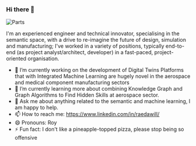 ### Hi there 👋
![Parts]([https://github.com/rodaw92/Aerospace-Ontology/blob/main/bloom%20client.png](https://raw.githubusercontent.com/rodaw92/rodaw92/main/hands_of_robot_and_human_touch_amid_virtual_networked_connections_circuits_binary_code_digital_identity_artificial_intelligence_machine_learning_innovation_future_by_ipopba_gettyima.webp))


I'm an experienced engineer and technical innovator, specialising in the semantic space, with a drive to re-imagine the future of design, simulation and manufacturing; I've worked in a variety of positions, typically end-to-end (as project analyst/architect, developer) in a fast-paced, project-oriented organisation.


- 🔭 I’m currently working on the development of Digital Twins Platforms that with Integrated Machine Learning are hugely novel in the aerospace and medical component manufacturing sectors
- 🌱 I’m currently learning more about combining Knowledge Graph and Graph Algorithms to Find Hidden Skills at aerospace sector.
- 💬 Ask me about anything related to the semantic and machine learning, I am happy to help.
- 📫 How to reach me: https://www.linkedin.com/in/raedawill/
- 😄 Pronouns: Roy
- ⚡ Fun fact: I don't like a pineapple-topped pizza, please stop being so offensive

